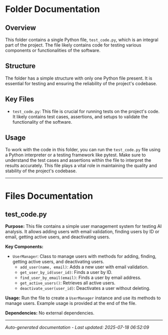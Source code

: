 # Folder Documentation

## Overview
This folder contains a single Python file, `test_code.py`, which is an integral part of the project. The file likely contains code for testing various components or functionalities of the software.

## Structure
The folder has a simple structure with only one Python file present. It is essential for testing and ensuring the reliability of the project's codebase.

## Key Files
- `test_code.py`: This file is crucial for running tests on the project's code. It likely contains test cases, assertions, and setups to validate the functionality of the software.

## Usage
To work with the code in this folder, you can run the `test_code.py` file using a Python interpreter or a testing framework like pytest. Make sure to understand the test cases and assertions within the file to interpret the results accurately. This file plays a vital role in maintaining the quality and stability of the project's codebase.

---

# Files Documentation

## test_code.py

**Purpose:** This file contains a simple user management system for testing AI analysis. It allows adding users with email validation, finding users by ID or email, getting active users, and deactivating users.

**Key Components:**
- `UserManager`: Class to manage users with methods for adding, finding, getting active users, and deactivating users.
  - `add_user(name, email)`: Adds a new user with email validation.
  - `get_user_by_id(user_id)`: Finds a user by ID.
  - `find_user_by_email(email)`: Finds a user by email address.
  - `get_active_users()`: Retrieves all active users.
  - `deactivate_user(user_id)`: Deactivates a user without deleting.

**Usage:** Run the file to create a `UserManager` instance and use its methods to manage users. Example usage is provided at the end of the file.

**Dependencies:** No external dependencies.

---
*Auto-generated documentation - Last updated: 2025-07-18 06:52:09*
